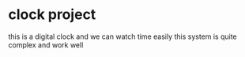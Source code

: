 # clock project
this is a digital clock and we can watch time easily this system is quite complex and work well
